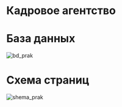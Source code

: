 # Кадровое агентство
# База данных

![bd_prak](https://user-images.githubusercontent.com/121457645/221969908-330c6a21-28d3-421a-b018-606459be21d6.svg)

# Схема страниц
![shema_prak](https://user-images.githubusercontent.com/121457645/221980621-5bb10e8a-c063-4d6e-9e0e-937763c113bf.svg)
